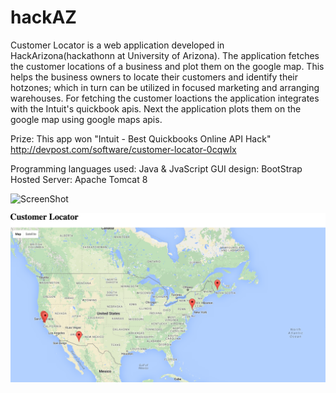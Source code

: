 # hackAZ
Customer Locator is a web application developed in HackArizona(hackathonn at University of Arizona).
The application fetches the customer locations of a business and plot them on the google map.
This helps the business owners to locate their customers and identify their hotzones;
which in  turn can be utilized in focused marketing and arranging warehouses.
For fetching the customer loactions the application integrates with the Intuit's quickbook
apis. Next the application plots them on the google map using google maps apis.

Prize: This app won "Intuit - Best Quickbooks Online API Hack"
http://devpost.com/software/customer-locator-0cqwlx

Programming languages used: Java & JvaScript
GUI design: BootStrap
Hosted Server: Apache Tomcat 8

![ScreenShot](https://github.com/PankajSingh-ASU/hackAZ/blob/master/screenshots/HomePage.png)

![ScreenShot](https://github.com/PankajSingh-ASU/hackAZ/blob/master/screenshots/PlottedMap.png)




